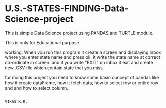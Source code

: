 # U.S.-STATES-FINDING-Data-Science-project
This is simple Data Science project using PANDAS and TURTLE module. 

This is only for Educational purpose.

working:
   When you run this program it create a screen and displaying inbox where you enter state name and press ok,
   it write the state name at correct co-ordinate in screen. and if you write "EXIT" on inbox it exit and create new .CSV file which contain state that you
   miss.
   
for doing this project you need to know some basic concept of pandas like how it create dataFrame, how it fetch data, how to select row or entire row and 
and how to select column.



                                                                                                 VIKAS K.R.
